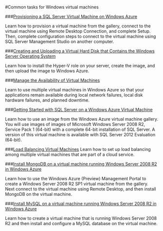 <properties linkid="manage-windows-common-tasks" urlDisplayName="Common tasks" pageTitle="Windows Azure Windows VM Common Tasks" metaKeywords="virtual machines Azure, VMs Azure" metaDescription="Find topics about virtual machines in Windows Azure." metaCanonical="" disqusComments="0" umbracoNaviHide="0" />


#Common tasks for Windows virtual machines

<div chunk="../../Shared/Chunks/disclaimer.md" />

###[Provisioning a SQL Server Virtual Machine on Windows Azure](/en-us/manage/windows/common-tasks/install-sql-server/)

Learn how to provision a virtual machine from the gallery, connect to the virtual machine using Remote Desktop Connection, and complete Setup. Then, complete configuration steps to connect to the virtual machine using SQL Server Management Studio on another computer.

###[Creating and Uploading a Virtual Hard Disk that Contains the Windows Server Operating System](/en-us/manage/windows/common-tasks/upload-a-vhd/)
 
Learn how to install the Hyper-V role on your server, create the image, and then upload the image to Windows Azure. 

###[Manage the Availability of Virtual Machines](/en-us/manage/windows/common-tasks/manage-vm-availability/)

Learn to use multiple virtual machines in Windows Azure so that your applications remain available during local network failures, local disk hardware failures, and planned downtime.


###[Getting Started with SQL Server on a Windows Azure Virtual Machine](/en-us/manage/windows/common-tasks/sql-server-on-a-vm/)

Learn how to use an image from the Windows Azure virtual machine gallery. You will use images of images of Microsoft Windows Server 2008 R2, Service Pack 1 (64-bit) with  a complete 64-bit installation of SQL Server. A version of this virtual machine is available with SQL Server 2012 Evaluation (64-bit).

###[Load Balancing Virtual Machines](/en-us/manage/windows/common-tasks/how-to-load-balance-virtual-machines/)
Learn how to set up load balancing among multiple virtual machines that are part of a cloud service.

###[Install MongoDB on a virtual machine running Windows Server 2008 R2 in Windows Azure](/en-us/manage/windows/common-tasks/install-mongodb/)

Learn how to use the Windows Azure (Preview) Management Portal to create a Windows Server 2008 R2 SP1 virtual machine from the gallery. Next connect to the virtual machine using Remote Desktop, and then install MongoDB on the virtual machine.

###[Install MySQL on a virtual machine running Windows Server 2008 R2 in Windows Azure](/en-us/manage/windows/common-tasks/install-mysql/)

Learn how to create a virtual machine that is running Windows Server 2008 R2 and then install and configure a MySQL database on the virtual machine.

